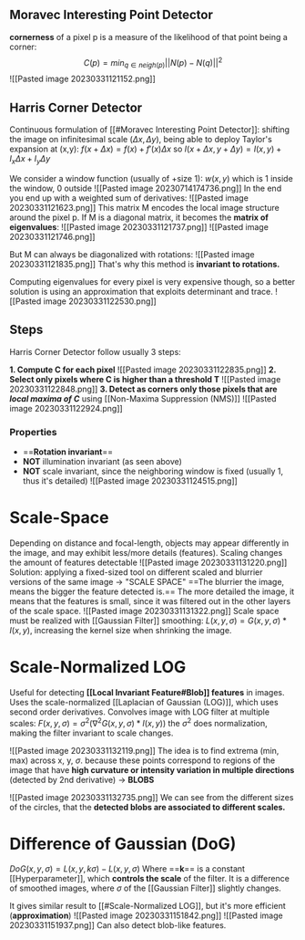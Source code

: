 ## Moravec Interesting Point Detector
**cornerness** of a pixel p is a measure of the likelihood of that point being a corner:
$$C(p)=min_{q\in neigh(p)} ||N(p)-N(q)||^{2}$$
![[Pasted image 20230331121152.png]]
## Harris Corner Detector
Continuous formulation of [[#Moravec Interesting Point Detector]]:
shifting the image on infinitesimal scale ($\Delta x , \Delta y$), being able to deploy Taylor's expansion at (x,y): $f(x+\Delta x)=f(x)+f'(x)\Delta x$ 
so $I(x+\Delta x, y+ \Delta y)= I(x,y)+I_{x}\Delta x + I_{y}\Delta y$

We consider a window function (usually of +size 1): $w(x,y)$ which is 1 inside the window, 0 outside
![[Pasted image 20230714174736.png]]
In the end you end up with a weighted sum of derivatives:
![[Pasted image 20230331121623.png]]
This matrix M encodes the local image structure around the pixel p. If M is a diagonal matrix, it becomes the **matrix of eigenvalues**:
![[Pasted image 20230331121737.png]]
![[Pasted image 20230331121746.png]]

But M can always be diagonalized with rotations:
![[Pasted image 20230331121835.png]]
That's why this method is **invariant to rotations.**

Computing eigenvalues for every pixel is very expensive though, so a better solution is using an approximation that exploits determinant and trace.
![[Pasted image 20230331122530.png]]
## Steps
Harris Corner Detector follow usually 3 steps:

**1. Compute C for each pixel**
![[Pasted image 20230331122835.png]]
**2. Select only pixels where C is higher than a threshold T**
![[Pasted image 20230331122848.png]]
**3. Detect as corners only those pixels that are _local maxima of C_**
using [[Non-Maxima Suppression (NMS)]]
![[Pasted image 20230331122924.png]]
### Properties
- ==**Rotation invariant**==
- **NOT** illumination invariant (as seen above)
- **NOT** scale invariant, since the neighboring window is fixed (usually 1, thus it's detailed)
![[Pasted image 20230331124515.png]]

# Scale-Space
Depending on distance and focal-length, objects may appear differently in the image, and may exhibit less/more details (features).
Scaling changes the amount of features detectable
![[Pasted image 20230331131220.png]]
Solution: applying a fixed-sized tool on different scaled and blurrier versions of the same image -> "SCALE SPACE"
==The blurrier the image, means the bigger the feature detected is.== The more detailed the image, it means that the features is small, since it was filtered out in the other layers of the scale space.
![[Pasted image 20230331131322.png]]
Scale space must be realized with [[Gaussian Filter]] smoothing:
$L(x,y,\sigma)=G(x,y,\sigma)*I(x,y)$, increasing the kernel size when shrinking the image.

# Scale-Normalized LOG
Useful for detecting **[[Local Invariant Feature#Blob]] features** in images.
Uses the scale-normalized [[Laplacian of Gaussian (LOG)]], which uses second order derivatives.
Convolves image with LOG filter at multiple scales:
$F(x,y,\sigma)=\sigma^{2}(\nabla^{2}G(x,y,\sigma)*I(x,y))$ 
the $\sigma^{2}$ does normalization, making the filter invariant to scale changes. 

![[Pasted image 20230331132119.png]]
The idea is to find extrema (min, max) across x, y, $\sigma$. because these points correspond to regions of the image that have **high curvature or intensity variation in multiple directions** (detected by 2nd derivative) -> **BLOBS**

![[Pasted image 20230331132735.png]]
We can see from the different sizes of the circles, that the **detected blobs are associated to different scales.**
# Difference of Gaussian (DoG)
$DoG(x,y,\sigma)=L(x,y,k\sigma)-L(x, y, \sigma)$ 
Where ==**k**== is a constant [[Hyperparameter]], which **controls the scale** of the filter.
It is a difference of smoothed images, where $\sigma$ of the [[Gaussian Filter]] slightly changes.

It gives similar result to [[#Scale-Normalized LOG]], but it's more efficient (**approximation**)
![[Pasted image 20230331151842.png]]
![[Pasted image 20230331151937.png]]
Can also detect blob-like features.

